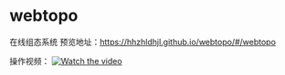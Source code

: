 # webtopo
在线组态系统
预览地址：https://hhzhldhjl.github.io/webtopo/#/webtopo

操作视频：
[![Watch the video](https://raw.github.com/GabLeRoux/WebMole/master/ressources/WebMole_Youtube_Video.png)]([http://youtu.be/vt5fpE0bzSY](https://github.com/hhzhldhjl/webtopo/blob/gh-pages/doc/373f52a2-7f97-4dce-a11b-ac71b52f484a.mp4)https://github.com/hhzhldhjl/webtopo/blob/gh-pages/doc/373f52a2-7f97-4dce-a11b-ac71b52f484a.mp4)

